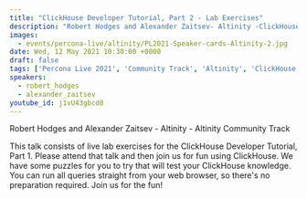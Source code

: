 ```yaml
---
title: "ClickHouse Developer Tutorial, Part 2 - Lab Exercises"
description: "Robert Hodges and Alexander Zaitsev- Altinity -ClickHouse Developer Tutorial, Part 2 - Lab Exercises"
images:
  - events/percona-live/altinity/PL2021-Speaker-cards-Altinity-2.jpg
date: Wed, 12 May 2021 10:30:00 +0000
draft: false
tags: ['Percona Live 2021', 'Community Track', 'Altinity', 'ClickHouse']
speakers:
  - robert_hodges
  - alexander_zaitsev
youtube_id: j1vU43gbcd8
---
```


Robert Hodges and Alexander Zaitsev - Altinity - Altinity Community Track

This talk consists of live lab exercises for the ClickHouse Developer Tutorial, Part 1. Please attend that talk and then join us for fun using ClickHouse. We have some puzzles for you to try that will test your ClickHouse knowledge. You can run all queries straight from your web browser, so there's no preparation required. Join us for the fun!